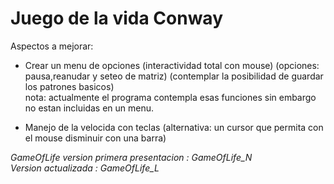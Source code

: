 # Juego de la vida Conway
Aspectos a mejorar:
- Crear un menu de opciones (interactividad total con mouse) (opciones: pausa,reanudar y seteo de matriz)
(contemplar la posibilidad de guardar los patrones basicos)\
nota: actualmente el programa contempla esas funciones sin embargo no estan incluidas en un menu.

- Manejo de la velocida con teclas (alternativa: un cursor que permita con el mouse disminuir con una barra)

*GameOfLife version primera presentacion : GameOfLife_N* \
*Version actualizada : GameOfLife_L*
